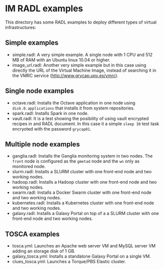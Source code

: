 # IM RADL examples

This directory has some RADL examples to deploy different types of virtual
infrastructures:

## Simple examples

* simple.radl: A very simple example. A single node with 1 CPU and 512 MB of
  RAM with an Ubuntu linux 10.04 or higher.
* image_url.radl: Another very simple example but in this case using directly
  the URL of the Virtual Machine Image, instead of searching it in the VMRC
  service (<http://www.grycap.upv.es/vmrc>).

## Single node examples

* octave.radl: Installs the Octave application in one node using
  ``disk.0.applications`` that installs it from system repositories.
* spark.radl: Installs Spark in one node.
* vault.radl: It is a test showing the posibility of using vault encrypted
  recipes in and RADL document. In this case it a simple ``sleep 30`` test
  task encryoted with the password ``grycap01``.

## Multiple node examples

* ganglia.radl: Installs the Ganglia monitoring system in two nodes. The
  ``front`` node is configured as the ``gmetad`` node and the ``wn`` only
  as monitored node.
* slurm.radl: Installs a SLURM cluster with one front-end node and two working
  nodes.
* hadoop.radl: Installs a Hadoop cluster with one front-end node and two
  working nodes.
* swarm.radl: Installs a Docker Swarm cluster with one front-end node and two
  working nodes.
* kubernetes.radl: Installs a Kubernetes cluster with one front-end node and
  two working nodes.
* galaxy.radl: Installs a Galaxy Portal on top of a a SLURM cluster with one
  front-end node and two working nodes.

## TOSCA examples

* tosca.yml: Launches an Apache web server VM and MySQL server VM adding an
  storage disk of 1 GB.
* galaxy_tosca.yml: Installs a standalone Galaxy Portal on a single VM.
* clues_tosca.yml: Launches a Torque/PBS Elastic cluster.
